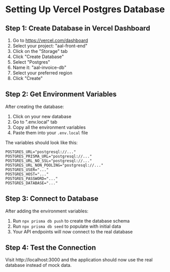 # Setting Up Vercel Postgres Database

## Step 1: Create Database in Vercel Dashboard

1. Go to https://vercel.com/dashboard
2. Select your project: "aal-front-end"
3. Click on the "Storage" tab
4. Click "Create Database"
5. Select "Postgres"
6. Name it: "aal-invoice-db"
7. Select your preferred region
8. Click "Create"

## Step 2: Get Environment Variables

After creating the database:

1. Click on your new database
2. Go to ".env.local" tab
3. Copy all the environment variables
4. Paste them into your `.env.local` file

The variables should look like this:

```
POSTGRES_URL="postgresql://..."
POSTGRES_PRISMA_URL="postgresql://..."
POSTGRES_URL_NO_SSL="postgresql://..."
POSTGRES_URL_NON_POOLING="postgresql://..."
POSTGRES_USER="..."
POSTGRES_HOST="..."
POSTGRES_PASSWORD="..."
POSTGRES_DATABASE="..."
```

## Step 3: Connect to Database

After adding the environment variables:

1. Run `npx prisma db push` to create the database schema
2. Run `npx prisma db seed` to populate with initial data
3. Your API endpoints will now connect to the real database

## Step 4: Test the Connection

Visit http://localhost:3000 and the application should now use the real database instead of mock data.

